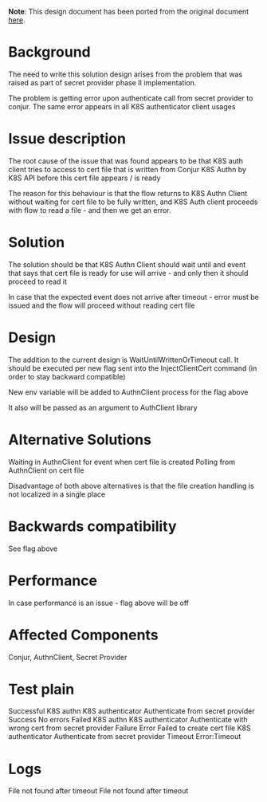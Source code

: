 **Note**: This design document has been ported from the original document
[here](https://github.com/cyberark/conjur/issues/524).

# Background
The need to write this solution design arises from the problem that was raised as part of secret provider phase II implementation.

The problem is getting error upon authenticate call from secret provider to conjur. The same error appears in all K8S authenticator client usages

# Issue description
The root cause of the issue that was found appears to be that K8S auth client tries to access to cert file that is written from Conjur K8S Authn by K8S API before this cert file appears / is ready

The reason for this behaviour is that the flow returns to K8S Authn Client without waiting for cert file to be fully written, and K8S Auth client proceeds with flow to read a file - and then we get an error.

# Solution
The solution should be that K8S Authn Client should wait until and event that says that cert file is ready for use will arrive - and only then it should proceed to read it

In case that the expected event does not arrive after timeout - error must be issued and the flow will proceed without reading cert file

# Design



The addition to the current design is WaitUntilWrittenOrTimeout call. It should be executed per new flag sent into the InjectClientCert command (in order to stay backward compatible)

New env variable will be added to AuthnClient process for the flag above

It also will be passed as an argument to AuthClient library

# Alternative Solutions

Waiting in AuthnClient for event when cert file is created
Polling from AuthnClient on cert file

Disadvantage of both above alternatives is that the file creation handling is not localized in a single place

# Backwards compatibility

See flag above

# Performance

In case performance is an issue - flag above will be off

# Affected Components
Conjur, AuthnClient, Secret Provider

# Test plain
Successful K8S authn	K8S authenticator	Authenticate from secret provider	Success	No errors
Failed K8S authn	K8S authenticator	Authenticate with wrong cert from secret provider	Failure	Error
Failed to create cert file	K8S authenticator	Authenticate from secret provider	Timeout	Error:Timeout

# Logs

File not found after timeout	File not found after timeout
